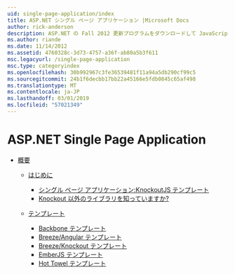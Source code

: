 ```yaml
---
uid: single-page-application/index
title: ASP.NET シングル ページ アプリケーション |Microsoft Docs
author: rick-anderson
description: ASP.NET の Fall 2012 更新プログラムをダウンロードして JavaScrip を使用して重要なクライアント側の対話でアプリケーションを構築するエンド ツー エンド エクスペリエンスを向上してください.
ms.author: riande
ms.date: 11/14/2012
ms.assetid: 4760328c-3d73-4757-a36f-ab80a5b3f611
msc.legacyurl: /single-page-application
msc.type: categoryindex
ms.openlocfilehash: 30b992967c3fe36539481f11a94a5db290cf99c5
ms.sourcegitcommit: 24b1f6decbb17bb22a45166e5fdb0845c65af498
ms.translationtype: MT
ms.contentlocale: ja-JP
ms.lasthandoff: 03/01/2019
ms.locfileid: "57021349"
---
```

<a name="aspnet-single-page-application"></a>ASP.NET Single Page Application
====================
- [概要](overview/index.md)

    - [はじめに](overview/introduction/index.md)

        - [シングル ページ アプリケーション:KnockoutJS テンプレート](overview/introduction/knockoutjs-template.md)
        - [Knockout 以外のライブラリを知っていますか?](overview/introduction/other-libraries.md)
    - [テンプレート](overview/templates/index.md)

        - [Backbone テンプレート](overview/templates/backbonejs-template.md)
        - [Breeze/Angular テンプレート](overview/templates/breezeangular-template.md)
        - [Breeze/Knockout テンプレート](overview/templates/breezeknockout-template.md)
        - [EmberJS テンプレート](overview/templates/emberjs-template.md)
        - [Hot Towel テンプレート](overview/templates/hottowel-template.md)
